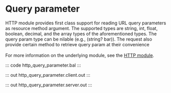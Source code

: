 # Query parameter

HTTP module provides first class support for reading URL query parameters as resource method argument.
The supported types are string, int, float, boolean, decimal, and the array types of the aforementioned types. The
query param type can be nilable (e.g., (string? bar)). The request also provide certain method to retrieve query
param at their convenience <br/><br/>
For more information on the underlying module, 
see the [HTTP module](https://lib.ballerina.io/ballerina/http/latest/).

::: code http_query_parameter.bal :::

::: out http_query_parameter.client.out :::

::: out http_query_parameter.server.out :::